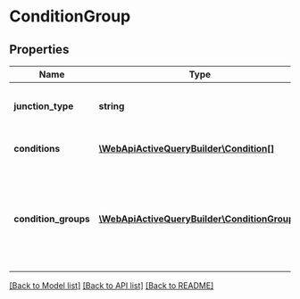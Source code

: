 # ConditionGroup

## Properties
Name | Type | Description | Notes
------------ | ------------- | ------------- | -------------
**junction_type** | **string** | Type of junction. All &#x3D; AND; Any &#x3D; OR. | [optional] 
**conditions** | [**\WebApiActiveQueryBuilder\Condition[]**](Condition.md) | List of conditions to join. | [optional] 
**condition_groups** | [**\WebApiActiveQueryBuilder\ConditionGroup[]**](ConditionGroup.md) | List of nested condition groups to join them with a different boolean operator. | [optional] 

[[Back to Model list]](../README.md#documentation-for-models) [[Back to API list]](../README.md#documentation-for-api-endpoints) [[Back to README]](../README.md)


